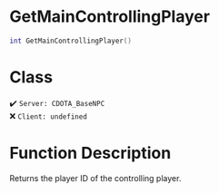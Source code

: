 # GetMainControllingPlayer
```lua
int GetMainControllingPlayer()
```
# Class
✔️ `Server: CDOTA_BaseNPC`  
❌ `Client: undefined`  

# Function Description
Returns the player ID of the controlling player.
